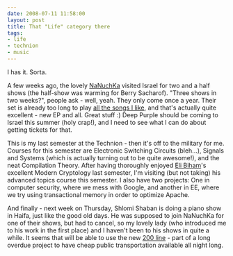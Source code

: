```yaml
---
date: 2008-07-11 11:58:00
layout: post
title: That "Life" category there
tags:
- life
- technion
- music
---
```


I has it. Sorta.

A few weeks ago, the lovely [NaNuchKa](http://nanuchka.com) visited Israel for
two and a half shows (the half-show was warming for Berry Sacharof). "Three
shows in two weeks?", people ask - well, yeah. They only come once a year.
Their set is already too long to play [all the songs I
like](http://youtube.com/watch?v=tn4RITTXkjw), and that's actually quite
excellent - new EP and all. Great stuff :) Deep Purple should be coming to
Israel this summer (holy crap!), and I need to see what I can do about getting
tickets for that.

This is my last semester at the Technion - then it's off to the military for
me. Courses for this semester are Electronic Switching Circuits (bleh...),
Signals and Systems (which is actually turning out to be quite awesome!), and
the neat Compilation Theory. After having thoroughly enjoyed [Eli
Biham](http://www.cs.technion.ac.il/~biham/)'s excellent Modern Cryptology last
semester, I'm visiting (but not taking) his advanced topics course this
semester. I also have two projects: One in computer security, where we mess
with Google, and another in EE, where we try using transactional memory in
order to optimize Apache.

And finally - next week on Thursday, Shlomi Shaban is doing a piano show in
Haifa, just like the good old days. He was supposed to join NaNuchKa for one of
their shows, but had to cancel, so my lovely lady (who introduced me to his
work in the first place) and I haven't been to his shows in quite a while. It
seems that will be able to use the new [200
line](http://www.egged.co.il/main.asp?lngCategoryID=6109) - part of a long
overdue project to have cheap public transportation available all night long.
